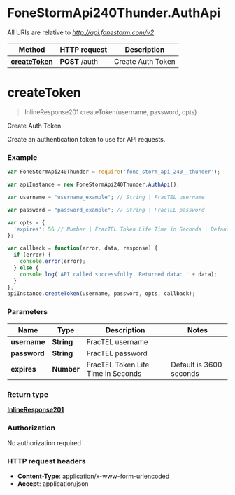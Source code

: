 # FoneStormApi240Thunder.AuthApi

All URIs are relative to *http://api.fonestorm.com/v2*

Method | HTTP request | Description
------------- | ------------- | -------------
[**createToken**](AuthApi.md#createToken) | **POST** /auth | Create Auth Token


<a name="createToken"></a>
# **createToken**
> InlineResponse201 createToken(username, password, opts)

Create Auth Token

Create an authentication token to use for API requests.

### Example
```javascript
var FoneStormApi240Thunder = require('fone_storm_api_240__thunder');

var apiInstance = new FoneStormApi240Thunder.AuthApi();

var username = "username_example"; // String | FracTEL username

var password = "password_example"; // String | FracTEL password

var opts = { 
  'expires': 56 // Number | FracTEL Token Life Time in Seconds | Default is 3600 seconds | Maximum is 86400 seconds (24 hours)
};

var callback = function(error, data, response) {
  if (error) {
    console.error(error);
  } else {
    console.log('API called successfully. Returned data: ' + data);
  }
};
apiInstance.createToken(username, password, opts, callback);
```

### Parameters

Name | Type | Description  | Notes
------------- | ------------- | ------------- | -------------
 **username** | **String**| FracTEL username | 
 **password** | **String**| FracTEL password | 
 **expires** | **Number**| FracTEL Token Life Time in Seconds | Default is 3600 seconds | Maximum is 86400 seconds (24 hours) | [optional] 

### Return type

[**InlineResponse201**](InlineResponse201.md)

### Authorization

No authorization required

### HTTP request headers

 - **Content-Type**: application/x-www-form-urlencoded
 - **Accept**: application/json

